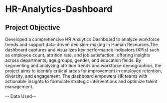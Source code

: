 # HR-Analytics-Dashboard

## Project Objective 

Developed a comprehensive HR Analytics Dashboard to analyze workforce trends and support data-driven decision-making in Human Resources.The dashboard captures and visualizes key performance indicators (KPIs) such as employee count, attrition rate, and job satisfaction, offering insights across departments, age groups, gender, and education fields. By segmenting and analyzing attrition trends and workforce demographics, the project aims to identify critical areas for improvement in employee retention, diversity, and engagement. The dashboard empowers HR teams with actionable insights to formulate strategic interventions and optimize talent management.

-- Data Used--

